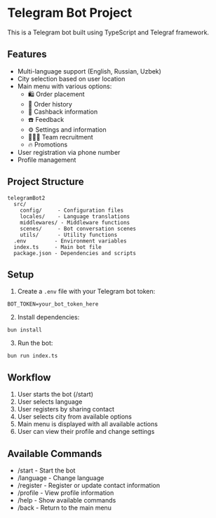 # Telegram Bot Project

This is a Telegram bot built using TypeScript and Telegraf framework.

## Features

- Multi-language support (English, Russian, Uzbek)
- City selection based on user location
- Main menu with various options:
  - 🛍 Order placement
  - 📖 Order history
  - 💸 Cashback information
  - ☎️ Feedback
  - ⚙️ Settings and information
  - 🙋🏻‍♂️ Team recruitment
  - 🔥 Promotions
- User registration via phone number
- Profile management

## Project Structure

```
telegramBot2
  src/
    config/     - Configuration files
    locales/    - Language translations
    middlewares/ - Middleware functions
    scenes/     - Bot conversation scenes
    utils/      - Utility functions
  .env         - Environment variables
  index.ts     - Main bot file
  package.json - Dependencies and scripts
```

## Setup

1. Create a `.env` file with your Telegram bot token:
```
BOT_TOKEN=your_bot_token_here
```

2. Install dependencies:
```
bun install
```

3. Run the bot:
```
bun run index.ts
```

## Workflow

1. User starts the bot (/start)
2. User selects language
3. User registers by sharing contact
4. User selects city from available options
5. Main menu is displayed with all available actions
6. User can view their profile and change settings

## Available Commands

- /start - Start the bot
- /language - Change language
- /register - Register or update contact information
- /profile - View profile information
- /help - Show available commands
- /back - Return to the main menu
